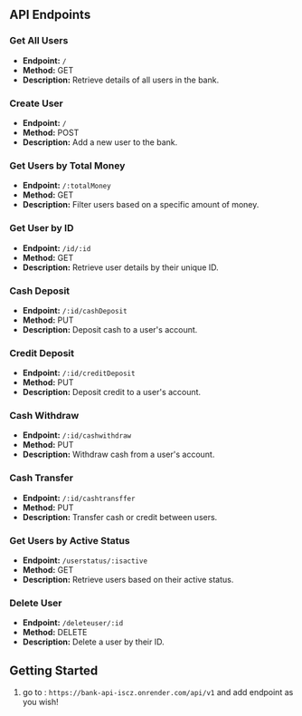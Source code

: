 
## API Endpoints

### Get All Users

- **Endpoint:** `/`
- **Method:** GET
- **Description:** Retrieve details of all users in the bank.

### Create User

- **Endpoint:** `/`
- **Method:** POST
- **Description:** Add a new user to the bank.

### Get Users by Total Money

- **Endpoint:** `/:totalMoney`
- **Method:** GET
- **Description:** Filter users based on a specific amount of money.

### Get User by ID

- **Endpoint:** `/id/:id`
- **Method:** GET
- **Description:** Retrieve user details by their unique ID.

### Cash Deposit

- **Endpoint:** `/:id/cashDeposit`
- **Method:** PUT
- **Description:** Deposit cash to a user's account.

### Credit Deposit

- **Endpoint:** `/:id/creditDeposit`
- **Method:** PUT
- **Description:** Deposit credit to a user's account.

### Cash Withdraw

- **Endpoint:** `/:id/cashwithdraw`
- **Method:** PUT
- **Description:** Withdraw cash from a user's account.

### Cash Transfer

- **Endpoint:** `/:id/cashtransffer`
- **Method:** PUT
- **Description:** Transfer cash or credit between users.

### Get Users by Active Status

- **Endpoint:** `/userstatus/:isactive`
- **Method:** GET
- **Description:** Retrieve users based on their active status.

### Delete User

- **Endpoint:** `/deleteuser/:id`
- **Method:** DELETE
- **Description:** Delete a user by their ID.

## Getting Started

1. go to : `https://bank-api-iscz.onrender.com/api/v1` and add endpoint as you wish!